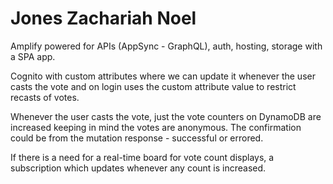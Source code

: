 # Jones Zachariah Noel

Amplify powered for APIs (AppSync - GraphQL), auth, hosting, storage with a SPA app.

Cognito with custom attributes where we can update it whenever the user casts the vote and on login uses the custom attribute value to restrict recasts of votes.

Whenever the user casts the vote, just the vote counters on DynamoDB are increased keeping in mind the votes are anonymous. The confirmation could be from the mutation response - successful or errored.

If there is a need for a real-time board for vote count displays, a subscription which updates whenever any count is increased.
